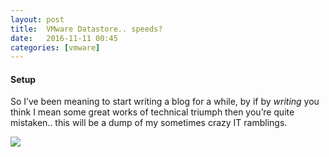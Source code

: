 ```yaml
---
layout: post
title:  VMware Datastore.. speeds?
date:   2016-11-11 00:45
categories: [vmware]
---
```


#### Setup

So I’ve been meaning to start writing a blog for a while, by if by *writing* you think I mean some great works of technical triumph then you’re quite mistaken.. this will be a dump of my sometimes crazy IT ramblings.

![][image-1]

[image-1]:	/static/img/post-images/syno-storage.png